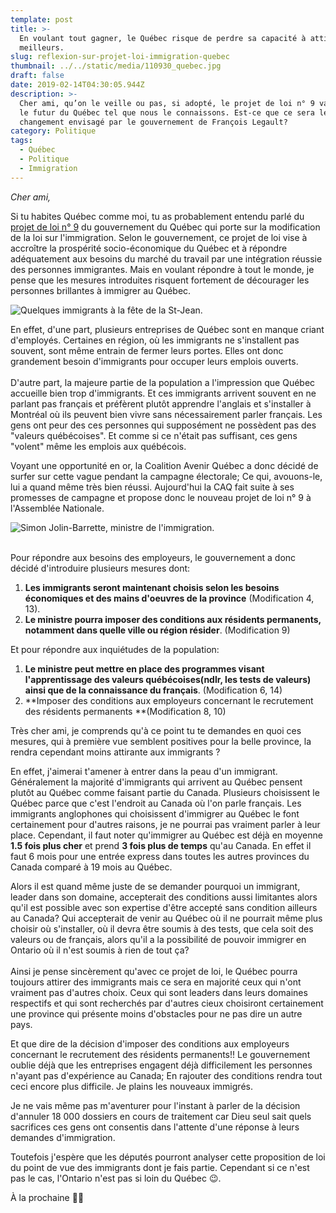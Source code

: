 ```yaml
---
template: post
title: >-
  En voulant tout gagner, le Québec risque de perdre sa capacité à attirer les
  meilleurs.
slug: reflexion-sur-projet-loi-immigration-quebec
thumbnail: ../../static/media/110930_quebec.jpg
draft: false
date: 2019-02-14T04:30:05.944Z
description: >-
  Cher ami, qu’on le veille ou pas, si adopté, le projet de loi n° 9 va changer
  le futur du Québec tel que nous le connaissons. Est-ce que ce sera le
  changement envisagé par le gouvernement de François Legault?
category: Politique
tags:
  - Québec 
  - Politique
  - Immigration
---
```

_Cher ami,_

Si tu habites Québec comme moi, tu as probablement entendu parlé du [projet de loi n° 9](http://www.assnat.qc.ca/fr/travaux-parlementaires/projets-loi/projet-loi-9-42-1.html) du gouvernement du Québec qui porte sur la modification de la loi sur l'immigration. Selon le gouvernement, ce projet de loi vise à accroître la prospérité socio-économique du Québec et à répondre adéquatement aux besoins du marché du travail par une intégration réussie des personnes immigrantes. Mais en voulant répondre à tout le monde, je pense que les mesures introduites risquent fortement de décourager les personnes brillantes à immigrer au Québec.

![Quelques immigrants à la fête de la St-Jean.](/media/110930_quebec.jpg "Quelques immigrants à la fête de la St-Jean. mclean.ca")

En effet, d'une part, plusieurs entreprises de Québec sont en manque criant d'employés. Certaines en région, où les immigrants ne s'installent pas souvent, sont même entrain de fermer leurs portes. Elles ont donc grandement besoin d'immigrants pour occuper leurs emplois ouverts.\
\
D'autre part, la majeure partie de la population a l'impression que Québec accueille bien trop d'immigrants. Et ces immigrants arrivent souvent en ne parlant pas français et préfèrent plutôt apprendre l'anglais et s'installer à Montréal où ils peuvent bien vivre sans nécessairement parler français. Les gens ont peur des ces personnes qui supposément ne possèdent pas des "valeurs québécoises". Et comme si ce n'était pas suffisant, ces gens "volent" même les emplois aux québécois.

Voyant une opportunité en or, la Coalition Avenir Québec a donc décidé de surfer sur cette vague pendant la campagne électorale; Ce qui, avouons-le, lui a quand même très bien réussi. Aujourd'hui la CAQ fait suite à ses promesses de campagne et propose donc le nouveau projet de loi n° 9 à l'Assemblée Nationale.

![Simon Jolin-Barrette, ministre de l'immigration.](/media/simonjolinbarrette.jpg "Simon Jolin-Barrette, ministre de l'immigration.")

\
Pour répondre aux besoins des employeurs, le gouvernement a donc décidé d'introduire plusieurs mesures dont:

1. **Les immigrants seront maintenant choisis selon les besoins économiques et des mains d'oeuvres de la province** (Modification 4, 13).
2. **Le ministre pourra imposer des conditions aux résidents permanents, notamment dans quelle ville ou région résider**. (Modification 9)

Et pour répondre aux inquiétudes de la population:

1. **Le ministre peut mettre en place des programmes visant l'apprentissage des valeurs québécoises(ndlr, les tests de valeurs) ainsi que de la connaissance du français**. (Modification 6, 14)
2. **Imposer des conditions aux employeurs concernant le recrutement des résidents permanents **(Modification 8, 10) 

Très cher ami, je comprends qu'à ce point tu te demandes en quoi ces mesures, qui à première vue semblent positives pour la belle province, la rendra cependant moins attirante aux immigrants ?

En effet, j'aimerai t'amener à entrer dans la peau d'un immigrant. Généralement la majorité d'immigrants qui arrivent au Québec pensent plutôt au Québec comme faisant partie du Canada. Plusieurs choisissent le Québec parce que c'est l'endroit au Canada où l'on parle français. Les immigrants anglophones qui choisissent d'immigrer au Québec le font certainement pour d'autres raisons, je ne pourrai pas vraiment parler à leur place. Cependant, il faut noter qu'immigrer au Québec est déjà en moyenne **1.5 fois plus cher** et prend **3 fois plus de temps** qu'au Canada. En effet il faut 6 mois pour une entrée express dans toutes les autres provinces du Canada comparé à 19 mois au Québec.

Alors il est quand même juste de se demander pourquoi un immigrant, leader dans son domaine, accepterait des conditions aussi limitantes alors qu'il est possible avec son expertise d'être accepté sans condition ailleurs au Canada? Qui accepterait de venir au Québec où il ne pourrait même plus choisir où s'installer, où il devra être soumis à des tests, que cela soit des valeurs ou de français, alors qu'il a la possibilité de pouvoir immigrer en Ontario où il n'est soumis à rien de tout ça?\
\
Ainsi je pense sincèrement  qu'avec ce projet de loi, le Québec pourra toujours attirer des immigrants mais ce sera en majorité ceux qui n'ont vraiment pas d'autres choix. Ceux qui sont leaders dans leurs domaines respectifs et qui sont recherchés par d'autres cieux choisiront certainement une province qui présente moins d'obstacles pour ne pas dire un autre pays.

Et que dire de la décision d'imposer des conditions aux employeurs concernant le recrutement des résidents permanents!! Le gouvernement oublie déjà que les entreprises engagent déjà difficilement les personnes n'ayant pas d'expérience au Canada; En rajouter des conditions rendra tout ceci encore plus difficile. Je plains les nouveaux immigrés.

Je ne vais même pas m'aventurer pour l'instant à parler de la décision d'annuler 18 000 dossiers en cours de traitement car Dieu seul sait quels sacrifices ces gens ont consentis dans l'attente d'une réponse à leurs demandes d'immigration.

Toutefois j'espère que les députés pourront analyser cette proposition de loi du point de vue des immigrants dont je fais partie. Cependant si ce n'est pas le cas, l'Ontario n'est pas si loin du Québec 😉.

À la prochaine ✌🏾
